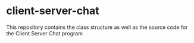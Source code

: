 # client-server-chat
This repository contains the class structure as well as the source code for the Client Server Chat program
